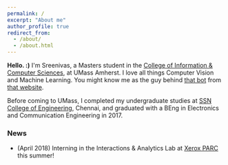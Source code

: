```yaml
---
permalink: /
excerpt: "About me"
author_profile: true
redirect_from: 
  - /about/
  - /about.html
---
```


**Hello. :)**
I'm Sreenivas, a Masters student in the [College of Information & Computer Sciences](https://www.cics.umass.edu/), at UMass Amherst. I love all things Computer Vision and Machine Learning. You might know me as the guy behind [that bot](http://reddit.com/u/riskyclickerbot) from [that website](http://reddit.com).

Before coming to UMass, I completed my undergraduate studies at [SSN College of Engineering](http://www.ssn.edu.in/), Chennai, and graduated with a BEng in Electronics and Communication Engineering in 2017.

### News
   -   (April 2018) Interning in the Interactions & Analytics Lab at [Xerox PARC](https://www.parc.com) this summer!

